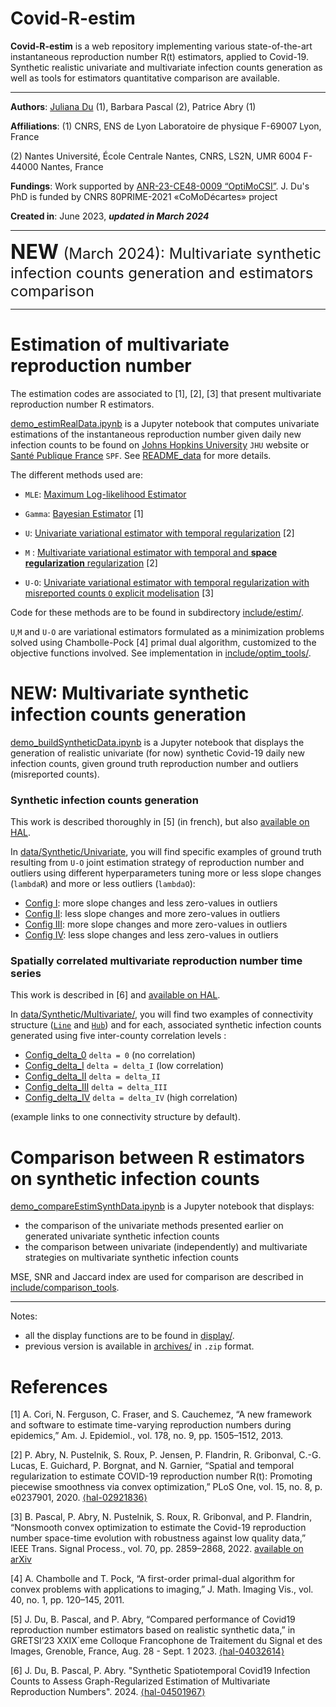 # Covid-R-estim

**Covid-R-estim** is a web repository implementing various state-of-the-art instantaneous reproduction number R(t) 
estimators, applied to Covid-19. Synthetic realistic univariate and multivariate infection counts generation as well as
tools for estimators quantitative comparison are available.
- ---

**Authors**: [Juliana Du](<https://juliana-du.github.io/>) (1), Barbara Pascal (2), Patrice Abry (1)

**Affiliations**: 
(1) CNRS, ENS de Lyon Laboratoire de physique F-69007 Lyon, France

(2) Nantes Université, École Centrale Nantes, CNRS, LS2N, UMR 6004 F-44000 Nantes, France

**Fundings**: Work supported by [ANR-23-CE48-0009 “OptiMoCSI”](<https://optimocsi.cnrs.fr>). J. Du's PhD is funded by 
CNRS 80PRIME-2021 «CoMoDécartes» project

**Created in**: June 2023, <b><i> updated in March 2024 </b> </i>

- ---
<font size="+3"> <b> NEW </b></font><font size="+2">(March 2024): Multivariate synthetic infection counts generation and
estimators comparison </font>

- ---
# Estimation of multivariate reproduction number 

The estimation codes are associated to [1], [2], [3] that present multivariate reproduction number R estimators. 

[demo_estimRealData.ipynb](demo_estimRealData.ipynb) is a Jupyter notebook that computes univariate estimations of the 
instantaneous reproduction number given daily new infection counts to be found on [Johns Hopkins University](<https://coronavirus.jhu.edu/map.html>) `JHU` 
website or [Santé Publique France](<https://www.data.gouv.fr/fr/datasets/donnees-de-laboratoires-pour-le-depistage-a-compter-du-18-05-2022-si-dep/>)
`SPF`. See [README_data](<data/README_data.md>) for more details.

The different methods used are: 

* `MLE`: [Maximum Log-likelihood Estimator](<include/estim/Rt_MLE.py>)

* `Gamma`: [Bayesian Estimator](<include/estim/Rt_Gamma.py>) [1]

* `U`: [Univariate variational estimator with temporal regularization](<include/estim/Rt_Univariate.py>) [2]
* `M` : [Multivariate variational estimator with temporal and **space regularization** regularization](<include/estim/Rt_Multivariate.py>) [2]
* `U-O`: [Univariate variational estimator with temporal regularization with misreported counts `O` explicit 
modelisation](<include/estim/Rt_UnivariateOutliers.py>) [3]

[//]: # (* `M-O`: [Variational estimator with temporal and **space regularization**, with misreported counts `O` explicit )

[//]: # (modelisation]&#40;<include/estim/Rt_MultivariateOutliers.py>&#41; [3])

Code for these methods are to be found in subdirectory [include/estim/](<include/estim>).

`U`,`M` and `U-O` are variational estimators formulated as a minimization problems solved using Chambolle-Pock [4]
primal dual algorithm, customized to the objective functions involved. See implementation in 
[include/optim_tools/]((<include/optim_tools>)). 


# NEW: Multivariate synthetic infection counts generation

[demo_buildSyntheticData.ipynb](demo_buildSyntheticData.ipynb) is a Jupyter notebook that displays the generation of 
realistic univariate (for now) synthetic Covid-19 daily new infection counts, given ground truth reproduction number 
and outliers (misreported counts).


### Synthetic infection counts generation
This work is described thoroughly in [5] (in french), but also
[available on HAL](<https://hal.science/hal-04032614v2/document>).

In [data/Synthetic/Univariate](<data/Synthetic/Univariate>), you will find specific examples of ground truth resulting 
from `U-O` joint estimation strategy of reproduction number and outliers using different hyperparameters tuning more or 
less slope changes (`lambdaR`) and more or less outliers (`lambdaO`):

* [Config I](<data/Synthetic/Univariate/Config_I.mat>):     more slope changes and less zero-values in outliers 
* [Config II](<data/Synthetic/Univariate/Config_II.mat>):    less slope changes and more zero-values in outliers
* [Config III](<data/Synthetic/Univariate/Config_III.mat>):   more slope changes and more zero-values in outliers
* [Config IV](<data/Synthetic/Univariate/Config_IV.mat>):    less slope changes and less zero-values in outliers

[//]: # (Generation of synthetic infection counts files from <b> any ground truth </b> are to be found in )

[//]: # ([include/build_synth/]&#40;<include/build_synth>&#41;.)

### Spatially correlated multivariate reproduction number time series
This work is described in [6] and [available on HAL](<https://hal.science/hal-04501967>).

In [data/Synthetic/Multivariate/](<data/Synthetic/Multivariate>), you will find two examples of connectivity structure 
([`Line`](<data/Synthetic/Multivariate/Line_graph>) and [`Hub`](<data/Synthetic/Multivariate/Hub_graph>)) and for each, 
associated synthetic infection counts generated using five inter-county correlation levels : 
* [Config_delta_0](<data/Synthetic/Multivariate/Line_graph/Config_delta_0.mat>) `delta = 0` (no correlation)
* [Config_delta_I](<data/Synthetic/Multivariate/Line_graph/Config_delta_I.mat>) `delta = delta_I` (low correlation)
* [Config_delta_II](<data/Synthetic/Multivariate/Line_graph/Config_delta_II.mat>) `delta = delta_II`
* [Config_delta_III](<data/Synthetic/Multivariate/Line_graph/Config_delta_III.mat>) `delta = delta_III`
* [Config_delta_IV](<data/Synthetic/Multivariate/Line_graph/Config_delta_IV.mat>) `delta = delta_IV` (high correlation)

(example links to one connectivity structure by default).

# Comparison between R estimators on synthetic infection counts

[demo_compareEstimSynthData.ipynb](demo_compareEstimSynthData.ipynb) is a Jupyter notebook that displays:
* the comparison of the univariate methods presented earlier on generated univariate synthetic infection counts
* the comparison between univariate (independently) and multivariate strategies on multivariate synthetic infection counts

MSE, SNR and Jaccard index are used for comparison are described in 
[include/comparison_tools](<include/comparison_tools/>).

- ---
Notes: 
* all the display functions are to be found in [display/](<display>).
* previous version is available in [archives/](<archives/Covid-R-estim-GRETSI23.zip>) in `.zip` format.

# References 
[1] A. Cori, N. Ferguson, C. Fraser, and S. Cauchemez, “A new framework and software to estimate time-varying 
reproduction numbers during epidemics,” Am. J. Epidemiol., vol. 178, no. 9, pp. 1505–1512, 2013.

[2] P. Abry, N. Pustelnik, S. Roux, P. Jensen, P. Flandrin, R. Gribonval, C.-G. Lucas,  ́E. Guichard, P. Borgnat, and
N. Garnier, “Spatial and temporal regularization to estimate COVID-19 reproduction number R(t): Promoting piecewise 
smoothness via convex optimization,” PLoS One, vol. 15, no. 8, p. e0237901, 2020. [⟨hal-02921836⟩](<https://hal.science/hal-02921836/>)

[3] B. Pascal, P. Abry, N. Pustelnik, S. Roux, R. Gribonval, and P. Flandrin, “Nonsmooth convex optimization to estimate
the Covid-19 reproduction number space-time evolution with robustness against low quality data,” IEEE Trans. Signal 
Process., vol. 70, pp. 2859–2868, 2022. [available on arXiv](<https://arxiv.org/abs/2109.09595>)

[4] A. Chambolle and T. Pock, “A first-order primal-dual algorithm for convex problems with applications to imaging,” 
J. Math. Imaging Vis., vol. 40, no. 1, pp. 120–145, 2011.

[5] J. Du, B. Pascal, and P. Abry, “Compared performance of Covid19 reproduction number estimators based on realistic 
synthetic data,” in GRETSI’23 XXIX`eme Colloque Francophone de Traitement du Signal et des Images, Grenoble, France, 
Aug. 28 - Sept. 1 2023. [⟨hal-04032614⟩](<https://hal.science/hal-04032614v2/document>)


[6] J. Du, B. Pascal, P. Abry. "Synthetic Spatiotemporal Covid19 Infection Counts to Assess Graph-Regularized Estimation
of Multivariate Reproduction Numbers". 2024. [⟨hal-04501967⟩](<https://hal.science/hal-04501967>)